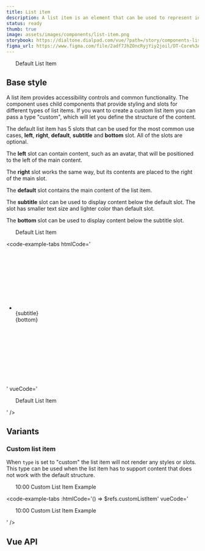 ```yaml
---
title: List item
description: A list item is an element that can be used to represent individual items in a list.
status: ready
thumb: true
image: assets/images/components/list-item.png
storybook: https://dialtone.dialpad.com/vue/?path=/story/components-list-item--default
figma_url: https://www.figma.com/file/2adf7JhZOncRyjYiy2joil/DT-Core%3A-Components-7?node-id=10732%3A69390
---
```


<code-well-header class="d-d-block">
  <ul>
    <dt-list-item navigation-type="tab">
      <template #left>
        <dt-icon name="check" />
      </template>
      <span>Default List Item</span>
      <template #subtitle>
        Description
      </template>
      <template #bottom>
        <dt-badge text="Label" />
      </template>
      <template #right>
        <dt-icon name="external-link" />
      </template>
    </dt-list-item>
  </ul>
</code-well-header>

## Base style

A list item provides accessibility controls and common functionality. The component uses child components that provide styling and slots for different types of list items. If you want to create a custom list item you can pass a type "custom", which will let you define the structure of the content.

The default list item has 5 slots that can be used for the most common use cases, **left**, **right**, **default**, **subtitle** and **bottom** slot. All of the slots are optional.

The **left** slot can contain content, such as an avatar, that will be positioned to the left of the main content.

The **right** slot works the same way, but its contents are placed to the right of the main slot.

The **default** slot contains the main content of the list item.

The **subtitle** slot can be used to display content below the default slot. The slot has smaller text size and lighter color than default slot.

The **bottom** slot can be used to display content below the subtitle slot.

<code-well-header class="d-d-block">
  <ul>
    <dt-list-item navigation-type="tab">
      <template #left>
        <dt-icon name="check" />
      </template>
      <span>Default List Item</span>
      <template #subtitle>
        Description
      </template>
      <template #bottom>
        <dt-badge text="Label" />
      </template>
      <template #right>
        <dt-icon name="external-link" />
      </template>
    </dt-list-item>
  </ul>
</code-well-header>

<code-example-tabs
htmlCode='
<ul>
  <li id="dt4" class="dt-list-item dt-list-item--focusable" tabindex="0" role="listitem">
    <div class="dt-item-layout">
      <section class="dt-item-layout--left">
        <span class="d-icon__wrapper">
          <div aria-busy="true" role="status" aria-label="" class="d-icon d-icon--size-500" style="display: none;">
            <div
              class="skeleton-placeholder d-bar-circle skeleton-placeholder--animate"
              style="animation-delay: 0ms; animation-duration: 1000ms; min-width: 100%; max-width: 100%; min-height: 100%; max-height: 100%;"
            ></div>
          </div>
          <svg>...</svg>
        </span>
      </section>
      <section class="dt-item-layout--content">
        <div class="dt-item-layout--subtitle">
          {subtitle}
        </div>
        <div class="dt-item-layout--bottom">
          {bottom}
        </div>
      </section>
      <section class="dt-item-layout--right">
        <span class="d-icon__wrapper">
          <div aria-busy="true" role="status" aria-label="" class="d-icon d-icon--size-500" style="display: none;">
            <div
              class="skeleton-placeholder d-bar-circle skeleton-placeholder--animate"
              style="animation-delay: 0ms; animation-duration: 1000ms; min-width: 100%; max-width: 100%; min-height: 100%; max-height: 100%;"
            ></div>
          </div>
          <svg>...</svg>
        </span>
      </section>
    </div>
  </li>
</ul>
'
vueCode='
<ul>
  <dt-list-item navigation-type="tab">
    <template #left>
      <dt-icon name="check" />
    </template>
    <span>Default List Item</span>
    <template #subtitle>
      Description
    </template>
    <template #bottom>
      <dt-badge text="Label" />
    </template>
    <template #right>
      <dt-icon name="external-link" />
    </template>
  </dt-list-item>
</ul>
'
/>

## Variants

### Custom list item

When `type` is set to "custom" the list item will not render any styles or slots. This type can be used when the list item has to support content that does not work with the default structure.

<code-well-header class="d-d-block">
  <ul ref="customListItem">
    <dt-list-item
      navigation-type="tab"
      type="custom"
    >
      <div class="d-py8 d-px12 d-d-flex d-ai-center d-jc-space-between">
        <div>
          <time
            class="d-fs-100 d-pr12"
            datetime="10:00"
          >
            10:00
          </time>
          <span class="d-fs-200">
            Custom List Item Example
          </span>
        </div>
        <div class="d-p6 d-tn8 d-r12 d-d-flex d-bgc-white d-bar4 d-bs-md">
          <dt-button
            class="d-p4 d-py8"
            importance="clear"
            title="share"
          >
            <template #icon>
              <dt-icon
                name="share-2"
                size="200"
              />
            </template>
          </dt-button>
          <dt-button
            class="d-p4 d-py8 d-ml4"
            importance="clear"
            title="star"
          >
            <template #icon>
              <dt-icon
                name="star"
                size="200"
              />
            </template>
          </dt-button>
          <dt-button
            class="d-p4 d-py8 d-ml4"
            importance="clear"
            title="more"
          >
            <template #icon>
              <dt-icon
                name="more-vertical"
                size="200"
              />
            </template>
          </dt-button>
        </div>
      </div>
    </dt-list-item>
  </ul>
</code-well-header>

<code-example-tabs
:htmlCode='() => $refs.customListItem'
vueCode='
<ul>
  <dt-list-item
    navigation-type="tab"
    type="custom"
  >
    <div class="d-py8 d-px12 d-d-flex d-ai-center d-jc-space-between">
      <div>
        <time
          class="d-fs-100 d-pr12"
          datetime="10:00"
        >
          10:00
        </time>
        <span class="d-fs-200">
          Custom List Item Example
        </span>
      </div>
      <div class="d-p6 d-tn8 d-r12 d-d-flex d-bgc-white d-bar4 d-bs-md">
        <dt-button
          class="d-p4 d-py8"
          importance="clear"
          title="share"
        >
          <template #icon>
            <dt-icon
              name="share-2"
              size="200"
            />
          </template>
        </dt-button>
        <dt-button
          class="d-p4 d-py8 d-ml4"
          importance="clear"
          title="star"
        >
          <template #icon>
            <dt-icon
              name="star"
              size="200"
            />
          </template>
        </dt-button>
        <dt-button
          class="d-p4 d-py8 d-ml4"
          importance="clear"
          title="more"
        >
          <template #icon>
            <dt-icon
              name="more-vertical"
              size="200"
            />
          </template>
        </dt-button>
      </div>
      </div>
  </dt-list-item>
</ul>
'
/>

## Vue API

<component-vue-api component-name="listitem" />
